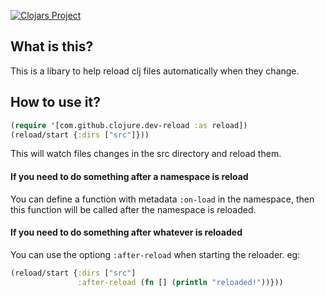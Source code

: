 [![Clojars Project](https://img.shields.io/clojars/v/com.github.chunsen-w/clj-dev-reload.svg)](https://clojars.org/com.github.chunsen-w/clj-dev-reload)

## What is this?
This is a libary to help reload clj files automatically when they change.

## How to use it?
```clojure
(require '[com.github.clojure.dev-reload :as reload])
(reload/start {:dirs ["src"]}))
```
This will watch files changes in the src directory and reload them.
#### If you need to do something after a namespace is reload
You can define a function with metadata `:on-load` in the namespace, then this function will be called after the namespace is reloaded.

#### If you need to do something after whatever is reloaded
You can use the optiong `:after-reload` when starting the reloader. eg:
```clojure
(reload/start {:dirs ["src"]
               :after-reload (fn [] (println "reloaded!"))}))
```